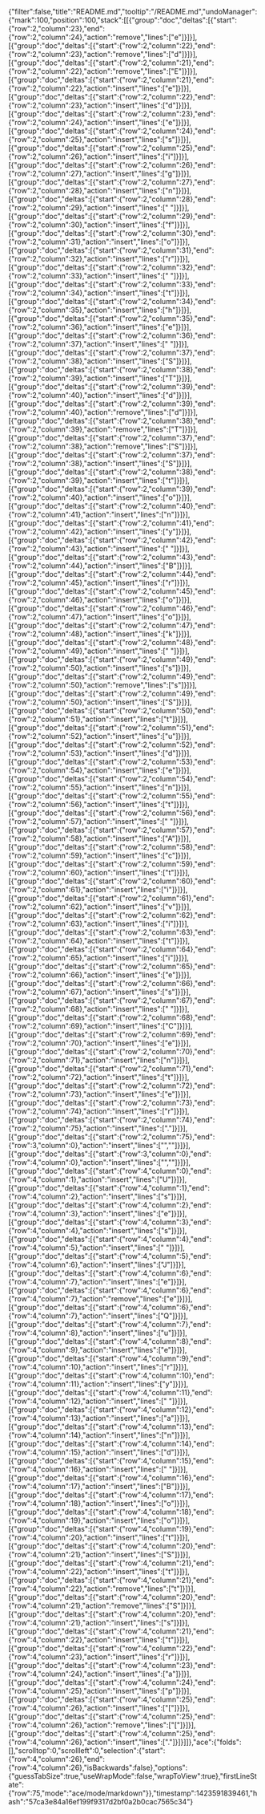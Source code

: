 {"filter":false,"title":"README.md","tooltip":"/README.md","undoManager":{"mark":100,"position":100,"stack":[[{"group":"doc","deltas":[{"start":{"row":2,"column":23},"end":{"row":2,"column":24},"action":"remove","lines":["e"]}]}],[{"group":"doc","deltas":[{"start":{"row":2,"column":22},"end":{"row":2,"column":23},"action":"remove","lines":["d"]}]}],[{"group":"doc","deltas":[{"start":{"row":2,"column":21},"end":{"row":2,"column":22},"action":"remove","lines":["E"]}]}],[{"group":"doc","deltas":[{"start":{"row":2,"column":21},"end":{"row":2,"column":22},"action":"insert","lines":["e"]}]}],[{"group":"doc","deltas":[{"start":{"row":2,"column":22},"end":{"row":2,"column":23},"action":"insert","lines":["d"]}]}],[{"group":"doc","deltas":[{"start":{"row":2,"column":23},"end":{"row":2,"column":24},"action":"insert","lines":["e"]}]}],[{"group":"doc","deltas":[{"start":{"row":2,"column":24},"end":{"row":2,"column":25},"action":"insert","lines":["s"]}]}],[{"group":"doc","deltas":[{"start":{"row":2,"column":25},"end":{"row":2,"column":26},"action":"insert","lines":["i"]}]}],[{"group":"doc","deltas":[{"start":{"row":2,"column":26},"end":{"row":2,"column":27},"action":"insert","lines":["g"]}]}],[{"group":"doc","deltas":[{"start":{"row":2,"column":27},"end":{"row":2,"column":28},"action":"insert","lines":["n"]}]}],[{"group":"doc","deltas":[{"start":{"row":2,"column":28},"end":{"row":2,"column":29},"action":"insert","lines":[" "]}]}],[{"group":"doc","deltas":[{"start":{"row":2,"column":29},"end":{"row":2,"column":30},"action":"insert","lines":["f"]}]}],[{"group":"doc","deltas":[{"start":{"row":2,"column":30},"end":{"row":2,"column":31},"action":"insert","lines":["o"]}]}],[{"group":"doc","deltas":[{"start":{"row":2,"column":31},"end":{"row":2,"column":32},"action":"insert","lines":["r"]}]}],[{"group":"doc","deltas":[{"start":{"row":2,"column":32},"end":{"row":2,"column":33},"action":"insert","lines":[" "]}]}],[{"group":"doc","deltas":[{"start":{"row":2,"column":33},"end":{"row":2,"column":34},"action":"insert","lines":["t"]}]}],[{"group":"doc","deltas":[{"start":{"row":2,"column":34},"end":{"row":2,"column":35},"action":"insert","lines":["h"]}]}],[{"group":"doc","deltas":[{"start":{"row":2,"column":35},"end":{"row":2,"column":36},"action":"insert","lines":["e"]}]}],[{"group":"doc","deltas":[{"start":{"row":2,"column":36},"end":{"row":2,"column":37},"action":"insert","lines":[" "]}]}],[{"group":"doc","deltas":[{"start":{"row":2,"column":37},"end":{"row":2,"column":38},"action":"insert","lines":["S"]}]}],[{"group":"doc","deltas":[{"start":{"row":2,"column":38},"end":{"row":2,"column":39},"action":"insert","lines":["T"]}]}],[{"group":"doc","deltas":[{"start":{"row":2,"column":39},"end":{"row":2,"column":40},"action":"insert","lines":["d"]}]}],[{"group":"doc","deltas":[{"start":{"row":2,"column":39},"end":{"row":2,"column":40},"action":"remove","lines":["d"]}]}],[{"group":"doc","deltas":[{"start":{"row":2,"column":38},"end":{"row":2,"column":39},"action":"remove","lines":["T"]}]}],[{"group":"doc","deltas":[{"start":{"row":2,"column":37},"end":{"row":2,"column":38},"action":"remove","lines":["S"]}]}],[{"group":"doc","deltas":[{"start":{"row":2,"column":37},"end":{"row":2,"column":38},"action":"insert","lines":["S"]}]}],[{"group":"doc","deltas":[{"start":{"row":2,"column":38},"end":{"row":2,"column":39},"action":"insert","lines":["t"]}]}],[{"group":"doc","deltas":[{"start":{"row":2,"column":39},"end":{"row":2,"column":40},"action":"insert","lines":["o"]}]}],[{"group":"doc","deltas":[{"start":{"row":2,"column":40},"end":{"row":2,"column":41},"action":"insert","lines":["n"]}]}],[{"group":"doc","deltas":[{"start":{"row":2,"column":41},"end":{"row":2,"column":42},"action":"insert","lines":["y"]}]}],[{"group":"doc","deltas":[{"start":{"row":2,"column":42},"end":{"row":2,"column":43},"action":"insert","lines":[" "]}]}],[{"group":"doc","deltas":[{"start":{"row":2,"column":43},"end":{"row":2,"column":44},"action":"insert","lines":["B"]}]}],[{"group":"doc","deltas":[{"start":{"row":2,"column":44},"end":{"row":2,"column":45},"action":"insert","lines":["r"]}]}],[{"group":"doc","deltas":[{"start":{"row":2,"column":45},"end":{"row":2,"column":46},"action":"insert","lines":["o"]}]}],[{"group":"doc","deltas":[{"start":{"row":2,"column":46},"end":{"row":2,"column":47},"action":"insert","lines":["o"]}]}],[{"group":"doc","deltas":[{"start":{"row":2,"column":47},"end":{"row":2,"column":48},"action":"insert","lines":["k"]}]}],[{"group":"doc","deltas":[{"start":{"row":2,"column":48},"end":{"row":2,"column":49},"action":"insert","lines":[" "]}]}],[{"group":"doc","deltas":[{"start":{"row":2,"column":49},"end":{"row":2,"column":50},"action":"insert","lines":["s"]}]}],[{"group":"doc","deltas":[{"start":{"row":2,"column":49},"end":{"row":2,"column":50},"action":"remove","lines":["s"]}]}],[{"group":"doc","deltas":[{"start":{"row":2,"column":49},"end":{"row":2,"column":50},"action":"insert","lines":["S"]}]}],[{"group":"doc","deltas":[{"start":{"row":2,"column":50},"end":{"row":2,"column":51},"action":"insert","lines":["t"]}]}],[{"group":"doc","deltas":[{"start":{"row":2,"column":51},"end":{"row":2,"column":52},"action":"insert","lines":["u"]}]}],[{"group":"doc","deltas":[{"start":{"row":2,"column":52},"end":{"row":2,"column":53},"action":"insert","lines":["d"]}]}],[{"group":"doc","deltas":[{"start":{"row":2,"column":53},"end":{"row":2,"column":54},"action":"insert","lines":["e"]}]}],[{"group":"doc","deltas":[{"start":{"row":2,"column":54},"end":{"row":2,"column":55},"action":"insert","lines":["n"]}]}],[{"group":"doc","deltas":[{"start":{"row":2,"column":55},"end":{"row":2,"column":56},"action":"insert","lines":["t"]}]}],[{"group":"doc","deltas":[{"start":{"row":2,"column":56},"end":{"row":2,"column":57},"action":"insert","lines":[" "]}]}],[{"group":"doc","deltas":[{"start":{"row":2,"column":57},"end":{"row":2,"column":58},"action":"insert","lines":["A"]}]}],[{"group":"doc","deltas":[{"start":{"row":2,"column":58},"end":{"row":2,"column":59},"action":"insert","lines":["c"]}]}],[{"group":"doc","deltas":[{"start":{"row":2,"column":59},"end":{"row":2,"column":60},"action":"insert","lines":["t"]}]}],[{"group":"doc","deltas":[{"start":{"row":2,"column":60},"end":{"row":2,"column":61},"action":"insert","lines":["i"]}]}],[{"group":"doc","deltas":[{"start":{"row":2,"column":61},"end":{"row":2,"column":62},"action":"insert","lines":["v"]}]}],[{"group":"doc","deltas":[{"start":{"row":2,"column":62},"end":{"row":2,"column":63},"action":"insert","lines":["i"]}]}],[{"group":"doc","deltas":[{"start":{"row":2,"column":63},"end":{"row":2,"column":64},"action":"insert","lines":["t"]}]}],[{"group":"doc","deltas":[{"start":{"row":2,"column":64},"end":{"row":2,"column":65},"action":"insert","lines":["i"]}]}],[{"group":"doc","deltas":[{"start":{"row":2,"column":65},"end":{"row":2,"column":66},"action":"insert","lines":["e"]}]}],[{"group":"doc","deltas":[{"start":{"row":2,"column":66},"end":{"row":2,"column":67},"action":"insert","lines":["s"]}]}],[{"group":"doc","deltas":[{"start":{"row":2,"column":67},"end":{"row":2,"column":68},"action":"insert","lines":[" "]}]}],[{"group":"doc","deltas":[{"start":{"row":2,"column":68},"end":{"row":2,"column":69},"action":"insert","lines":["C"]}]}],[{"group":"doc","deltas":[{"start":{"row":2,"column":69},"end":{"row":2,"column":70},"action":"insert","lines":["e"]}]}],[{"group":"doc","deltas":[{"start":{"row":2,"column":70},"end":{"row":2,"column":71},"action":"insert","lines":["n"]}]}],[{"group":"doc","deltas":[{"start":{"row":2,"column":71},"end":{"row":2,"column":72},"action":"insert","lines":["t"]}]}],[{"group":"doc","deltas":[{"start":{"row":2,"column":72},"end":{"row":2,"column":73},"action":"insert","lines":["e"]}]}],[{"group":"doc","deltas":[{"start":{"row":2,"column":73},"end":{"row":2,"column":74},"action":"insert","lines":["r"]}]}],[{"group":"doc","deltas":[{"start":{"row":2,"column":74},"end":{"row":2,"column":75},"action":"insert","lines":["."]}]}],[{"group":"doc","deltas":[{"start":{"row":2,"column":75},"end":{"row":3,"column":0},"action":"insert","lines":["",""]}]}],[{"group":"doc","deltas":[{"start":{"row":3,"column":0},"end":{"row":4,"column":0},"action":"insert","lines":["",""]}]}],[{"group":"doc","deltas":[{"start":{"row":4,"column":0},"end":{"row":4,"column":1},"action":"insert","lines":["U"]}]}],[{"group":"doc","deltas":[{"start":{"row":4,"column":1},"end":{"row":4,"column":2},"action":"insert","lines":["s"]}]}],[{"group":"doc","deltas":[{"start":{"row":4,"column":2},"end":{"row":4,"column":3},"action":"insert","lines":["e"]}]}],[{"group":"doc","deltas":[{"start":{"row":4,"column":3},"end":{"row":4,"column":4},"action":"insert","lines":["s"]}]}],[{"group":"doc","deltas":[{"start":{"row":4,"column":4},"end":{"row":4,"column":5},"action":"insert","lines":[" "]}]}],[{"group":"doc","deltas":[{"start":{"row":4,"column":5},"end":{"row":4,"column":6},"action":"insert","lines":["J"]}]}],[{"group":"doc","deltas":[{"start":{"row":4,"column":6},"end":{"row":4,"column":7},"action":"insert","lines":["e"]}]}],[{"group":"doc","deltas":[{"start":{"row":4,"column":6},"end":{"row":4,"column":7},"action":"remove","lines":["e"]}]}],[{"group":"doc","deltas":[{"start":{"row":4,"column":6},"end":{"row":4,"column":7},"action":"insert","lines":["Q"]}]}],[{"group":"doc","deltas":[{"start":{"row":4,"column":7},"end":{"row":4,"column":8},"action":"insert","lines":["u"]}]}],[{"group":"doc","deltas":[{"start":{"row":4,"column":8},"end":{"row":4,"column":9},"action":"insert","lines":["e"]}]}],[{"group":"doc","deltas":[{"start":{"row":4,"column":9},"end":{"row":4,"column":10},"action":"insert","lines":["r"]}]}],[{"group":"doc","deltas":[{"start":{"row":4,"column":10},"end":{"row":4,"column":11},"action":"insert","lines":["y"]}]}],[{"group":"doc","deltas":[{"start":{"row":4,"column":11},"end":{"row":4,"column":12},"action":"insert","lines":[" "]}]}],[{"group":"doc","deltas":[{"start":{"row":4,"column":12},"end":{"row":4,"column":13},"action":"insert","lines":["a"]}]}],[{"group":"doc","deltas":[{"start":{"row":4,"column":13},"end":{"row":4,"column":14},"action":"insert","lines":["n"]}]}],[{"group":"doc","deltas":[{"start":{"row":4,"column":14},"end":{"row":4,"column":15},"action":"insert","lines":["d"]}]}],[{"group":"doc","deltas":[{"start":{"row":4,"column":15},"end":{"row":4,"column":16},"action":"insert","lines":[" "]}]}],[{"group":"doc","deltas":[{"start":{"row":4,"column":16},"end":{"row":4,"column":17},"action":"insert","lines":["B"]}]}],[{"group":"doc","deltas":[{"start":{"row":4,"column":17},"end":{"row":4,"column":18},"action":"insert","lines":["o"]}]}],[{"group":"doc","deltas":[{"start":{"row":4,"column":18},"end":{"row":4,"column":19},"action":"insert","lines":["o"]}]}],[{"group":"doc","deltas":[{"start":{"row":4,"column":19},"end":{"row":4,"column":20},"action":"insert","lines":["t"]}]}],[{"group":"doc","deltas":[{"start":{"row":4,"column":20},"end":{"row":4,"column":21},"action":"insert","lines":["S"]}]}],[{"group":"doc","deltas":[{"start":{"row":4,"column":21},"end":{"row":4,"column":22},"action":"insert","lines":["t"]}]}],[{"group":"doc","deltas":[{"start":{"row":4,"column":21},"end":{"row":4,"column":22},"action":"remove","lines":["t"]}]}],[{"group":"doc","deltas":[{"start":{"row":4,"column":20},"end":{"row":4,"column":21},"action":"remove","lines":["S"]}]}],[{"group":"doc","deltas":[{"start":{"row":4,"column":20},"end":{"row":4,"column":21},"action":"insert","lines":["s"]}]}],[{"group":"doc","deltas":[{"start":{"row":4,"column":21},"end":{"row":4,"column":22},"action":"insert","lines":["t"]}]}],[{"group":"doc","deltas":[{"start":{"row":4,"column":22},"end":{"row":4,"column":23},"action":"insert","lines":["r"]}]}],[{"group":"doc","deltas":[{"start":{"row":4,"column":23},"end":{"row":4,"column":24},"action":"insert","lines":["a"]}]}],[{"group":"doc","deltas":[{"start":{"row":4,"column":24},"end":{"row":4,"column":25},"action":"insert","lines":["p"]}]}],[{"group":"doc","deltas":[{"start":{"row":4,"column":25},"end":{"row":4,"column":26},"action":"insert","lines":["["]}]}],[{"group":"doc","deltas":[{"start":{"row":4,"column":25},"end":{"row":4,"column":26},"action":"remove","lines":["["]}]}],[{"group":"doc","deltas":[{"start":{"row":4,"column":25},"end":{"row":4,"column":26},"action":"insert","lines":["."]}]}]]},"ace":{"folds":[],"scrolltop":0,"scrollleft":0,"selection":{"start":{"row":4,"column":26},"end":{"row":4,"column":26},"isBackwards":false},"options":{"guessTabSize":true,"useWrapMode":false,"wrapToView":true},"firstLineState":{"row":75,"mode":"ace/mode/markdown"}},"timestamp":1423591839461,"hash":"57ca3e84a16ef199f9317d2bf0a2b0cac7565c34"}